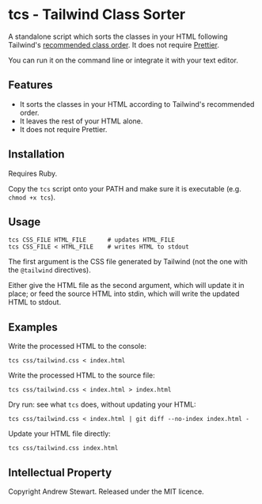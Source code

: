 # tcs - Tailwind Class Sorter

A standalone script which sorts the classes in your HTML following Tailwind's [recommended class order](https://tailwindcss.com/blog/automatic-class-sorting-with-prettier#how-classes-are-sorted).  It does not require [Prettier](https://tailwindcss.com/docs/editor-setup#automatic-class-sorting-with-prettier).

You can run it on the command line or integrate it with your text editor.


## Features

- It sorts the classes in your HTML according to Tailwind's recommended order.
- It leaves the rest of your HTML alone.
- It does not require Prettier.


## Installation

Requires Ruby.

Copy the `tcs` script onto your PATH and make sure it is executable (e.g. `chmod +x tcs`).


## Usage

```
tcs CSS_FILE HTML_FILE      # updates HTML_FILE
tcs CSS_FILE < HTML_FILE    # writes HTML to stdout
```

The first argument is the CSS file generated by Tailwind (not the one with the `@tailwind` directives).

Either give the HTML file as the second argument, which will update it in place; or feed the source HTML into stdin, which will write the updated HTML to stdout.


## Examples

Write the processed HTML to the console:

```
tcs css/tailwind.css < index.html
```

Write the processed HTML to the source file:

```
tcs css/tailwind.css < index.html > index.html
```

Dry run: see what `tcs` does, without updating your HTML:

```
tcs css/tailwind.css < index.html | git diff --no-index index.html -
```

Update your HTML file directly:

```
tcs css/tailwind.css index.html
```


## Intellectual Property

Copyright Andrew Stewart.  Released under the MIT licence.
